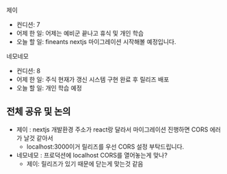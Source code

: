 
제이
- 컨디션: 7
- 어제 한 일: 어제는 예비군 끝나고 휴식 및 개인 학습
- 오늘 할 일: fineants nextjs 마이그레이션 시작해볼 예정입니다.

네모네모
- 컨디션: 8
- 어제 한 일: 주식 현재가 갱신 시스템 구현 완료 후 릴리즈 배포
- 오늘 할 일: 개인 학습 예정
 
## 전체 공유 및 논의
- 제이 : nextjs 개발환경 주소가 react랑 달라서 마이그레이션 진행하면 CORS 에러가 날것 같아서
	- localhost:3000이거 릴리즈를 우선 CORS 설정 부탁드립니다.
- 네모네모 : 프로덕션에 localhost CORS를 열어놓는게 맞나?
	- 제이: 릴리즈가 있기 때문에 닫는게 맞는것 같음

